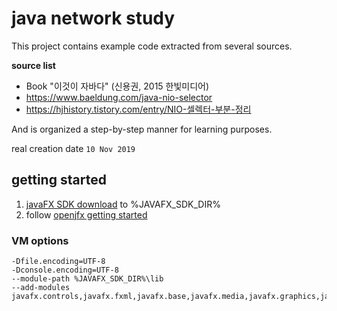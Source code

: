 # java network study 

This project contains example code extracted from several sources.

**source list**
- Book "이것이 자바다" (신용권, 2015 한빛미디어)
- https://www.baeldung.com/java-nio-selector
- https://hjhistory.tistory.com/entry/NIO-셀렉터-부분-정리

And is organized a step-by-step manner for learning purposes.

real creation date `10 Nov 2019`

## getting started

1. [javaFX SDK download](https://openjfx.io/) to %JAVAFX_SDK_DIR%
2. follow [openjfx getting started](https://openjfx.io/openjfx-docs/) 


### VM options 

```
-Dfile.encoding=UTF-8  
-Dconsole.encoding=UTF-8
--module-path %JAVAFX_SDK_DIR%\lib
--add-modules javafx.controls,javafx.fxml,javafx.base,javafx.media,javafx.graphics,javafx.swing,javafx.web
```
